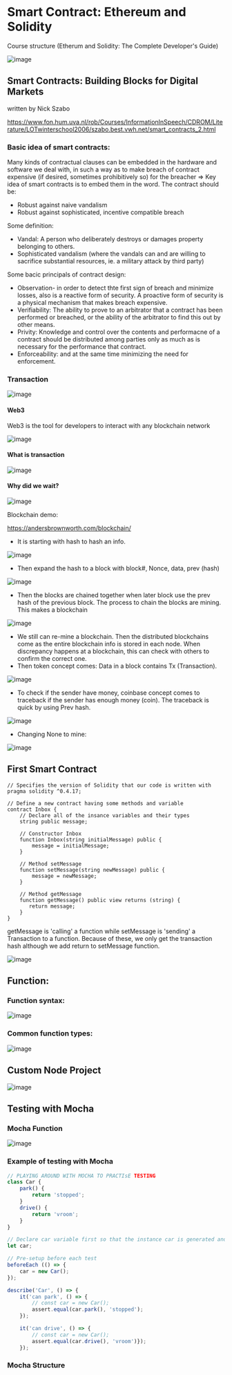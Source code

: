# Smart Contract: Ethereum and Solidity

Course structure (Etherum and Solidity: The Complete Developer's Guide)

![image](https://user-images.githubusercontent.com/79841341/171518640-0e4f9af1-7efd-42b8-a034-9152fa16684e.png)

## Smart Contracts: Building Blocks for Digital Markets
written by Nick Szabo

https://www.fon.hum.uva.nl/rob/Courses/InformationInSpeech/CDROM/Literature/LOTwinterschool2006/szabo.best.vwh.net/smart_contracts_2.html

### Basic idea of smart contracts:

Many kinds of contractual clauses can be embedded in the hardware and software we deal with, in such a way as to make breach of contract expensive (if desired, sometimes prohibitively so) for the breacher => Key idea of smart contracts is to embed them in the word. The contract should be:
- Robust against naive vandalism
- Robust against sophisticated, incentive compatible breach

Some definition:
- Vandal: A person who deliberately destroys or damages property belonging to others.
- Sophisticated vandalism (where the vandals can and are willing to sacrifice substantial resources, ie. a military attack by third party)

Some bacic principals of contract design:
- Observation- in order to detect thte first sign of breach and minimize losses, also is a reactive form of security. A proactive form of security is a physical mechanism that makes breach expensive.
- Verifiability: The ability to prove to an arbitrator that a contract has been performed or breached, or the ability of the arbitrator to find this out by other means.
- Privity: Knowledge and control over the contents and performacne of a contract should be distributed among parties only as much as is necessary for the performance that contract.
- Enforceability: and at the same time minimizing the need for enforcement.

### Transaction

![image](https://user-images.githubusercontent.com/79841341/173215760-a752384a-c439-46c9-982c-c574e66fe780.png)

#### Web3
Web3 is the tool for developers to interact with any blockchain network

![image](https://user-images.githubusercontent.com/79841341/173216013-527e63ef-9668-4d8b-99e7-d92c3e38af0a.png)

#### What is transaction

![image](https://user-images.githubusercontent.com/79841341/173215706-07eaaeae-4a96-4543-969b-a2fd4980ef48.png)

#### Why did we wait?

![image](https://user-images.githubusercontent.com/79841341/173236144-0077e6c9-11e8-4576-a155-a8da9f9647c5.png)

Blockchain demo:

https://andersbrownworth.com/blockchain/

- It is starting with hash to hash an info.

![image](https://user-images.githubusercontent.com/79841341/173236065-b2b8e46d-8310-4d7d-8e24-289fb98dc7eb.png)

- Then expand the hash to a block with block#, Nonce, data, prev (hash)

![image](https://user-images.githubusercontent.com/79841341/173236046-aa45497f-4198-47ad-9a30-852e3e67a997.png)

- Then the blocks are chained together when later block use the prev hash of the previous block. The process to chain the blocks are mining. This makes a blockchain

![image](https://user-images.githubusercontent.com/79841341/173236019-58da4115-3bb7-4f77-b1a5-62d7b82d6b6c.png)

- We still can re-mine a blockchain. Then the distributed blockchains come as the entire blockchain info is stored in each node. When discrepancy happens at a blockchain, this can check with others to confirm the correct one.
- Then token concept comes: Data in a block contains Tx (Transaction).

![image](https://user-images.githubusercontent.com/79841341/173235978-9b47762f-5241-434e-b567-0b3a0b0d844b.png)

- To check if the sender have money, coinbase concept comes to traceback if the sender has enough money (coin). The traceback is quick by using Prev hash.

![image](https://user-images.githubusercontent.com/79841341/173235958-050813a1-5159-42ae-b594-6bdc6cdd065b.png)

- Changing None to mine:

![image](https://user-images.githubusercontent.com/79841341/173236759-f0713816-5008-4602-91cb-416f5f26c800.png)

## First Smart Contract

```solidity
// Specifies the version of Solidity that our code is written with
pragma solidity ^0.4.17;

// Define a new contract having some methods and variable
contract Inbox {
    // Declare all of the insance variables and their types
    string public message;

    // Constructor Inbox
    function Inbox(string initialMessage) public {
        message = initialMessage;
    }

    // Method setMessage
    function setMessage(string newMessage) public {
        message = newMessage;
    }

    // Method getMessage
    function getMessage() public view returns (string) {
       return message;
    }
}
```

getMessage is 'calling' a function while setMessage is 'sending' a Transaction to a function. Because of these, we only get the transaction hash although we add return to setMessage function.

![image](https://user-images.githubusercontent.com/79841341/172404330-2b2abed7-226b-4f9b-a3ce-2d3570cea2aa.png)


## Function:

### Function syntax:

![image](https://user-images.githubusercontent.com/79841341/172398380-20f8ccf3-9d7a-42d4-8d00-f933f6c56548.png)

### Common function types:

![image](https://user-images.githubusercontent.com/79841341/172397122-4b196a04-7256-42b5-a5c2-d166f1529a4c.png)

## Custom Node Project

![image](https://user-images.githubusercontent.com/79841341/173176818-af370dbd-2120-43e6-b050-b9d58f19bf31.png)

## Testing with Mocha

### Mocha Function

![image](https://user-images.githubusercontent.com/79841341/173213365-d3f6b8ee-d8af-44e8-8103-e70f39fdb2e1.png)

### Example of testing with Mocha
```js
// PLAYING AROUND WITH MOCHA TO PRACTIsE TESTING
class Car {
	park() {
		return 'stopped';
	}
	drive() {
		return 'vroom';
	}
}

// Declare car variable first so that the instance car is generated and passed to describe
let car;

// Pre-setup before each test
beforeEach (() => {
	car = new Car();
});

describe('Car', () => {
	it('can park', () => {
		// const car = new Car();
		assert.equal(car.park(), 'stopped');
	});

	it('can drive', () => {
		// const car = new Car();
		assert.equal(car.drive(), 'vroom')});
	});
```

### Mocha Structure
